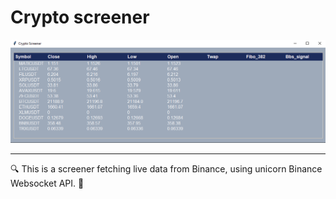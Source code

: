 # Crypto screener 

![](img/Crypto_screener.PNG)

***

🔍 This is a screener fetching live data from Binance, using unicorn Binance Websocket API. 🚀

